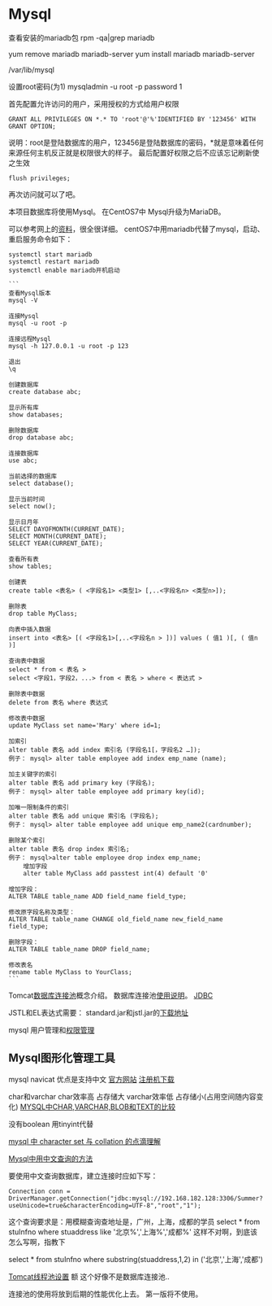 Mysql
======
查看安装的mariadb包
rpm -qa|grep mariadb

yum remove mariadb mariadb-server
yum install mariadb mariadb-server

/var/lib/mysql

设置root密码(为1)
mysqladmin -u root -p password 1

首先配置允许访问的用户，采用授权的方式给用户权限

    GRANT ALL PRIVILEGES ON *.* TO 'root'@'%'IDENTIFIED BY '123456' WITH GRANT OPTION;
 说明：root是登陆数据库的用户，123456是登陆数据库的密码，*就是意味着任何来源任何主机反正就是权限很大的样子。
最后配置好权限之后不应该忘记刷新使之生效

    flush privileges;
 再次访问就可以了吧。

本项目数据库将使用Mysql。
在CentOS7中 Mysql升级为MariaDB。

可以参考网上的[资料](http://www.cnblogs.com/zhangzhu/archive/2013/07/04/3172486.html)，很全很详细。
centOS7中用mariadb代替了mysql，启动、重启服务命令如下：

    systemctl start mariadb
    systemctl restart mariadb
    systemctl enable mariadb开机启动

    ```
    查看Mysql版本
    mysql -V

    连接Mysql
    mysql -u root -p

    连接远程Mysql
    mysql -h 127.0.0.1 -u root -p 123

    退出
    \q

    创建数据库
    create database abc;

    显示所有库
    show databases;

    删除数据库
    drop database abc;

    连接数据库
    use abc;

    当前选择的数据库
    select database();

    显示当前时间
    select now();

    显示日月年
    SELECT DAYOFMONTH(CURRENT_DATE);
    SELECT MONTH(CURRENT_DATE); 
    SELECT YEAR(CURRENT_DATE);

    查看所有表
    show tables;

    创建表
    create table <表名> ( <字段名1> <类型1> [,..<字段名n> <类型n>]);

    删除表
    drop table MyClass;

    向表中插入数据
    insert into <表名> [( <字段名1>[,..<字段名n > ])] values ( 值1 )[, ( 值n )]

    查询表中数据
    select * from < 表名 >
    select <字段1，字段2，...> from < 表名 > where < 表达式 >

    删除表中数据
    delete from 表名 where 表达式

    修改表中数据
    update MyClass set name='Mary' where id=1;

    加索引
    alter table 表名 add index 索引名 (字段名1[，字段名2 …]);
    例子： mysql> alter table employee add index emp_name (name);

    加主关键字的索引
    alter table 表名 add primary key (字段名);
    例子： mysql> alter table employee add primary key(id);

    加唯一限制条件的索引
    alter table 表名 add unique 索引名 (字段名);
    例子： mysql> alter table employee add unique emp_name2(cardnumber);

    删除某个索引
    alter table 表名 drop index 索引名;
    例子： mysql>alter table employee drop index emp_name;
        增加字段
        alter table MyClass add passtest int(4) default '0'

    增加字段：
    ALTER TABLE table_name ADD field_name field_type;

    修改原字段名称及类型：
    ALTER TABLE table_name CHANGE old_field_name new_field_name field_type;

    删除字段：
    ALTER TABLE table_name DROP field_name;

    修改表名
    rename table MyClass to YourClass;
    ```


Tomcat[数据库连接池](http://baike.baidu.com/link?url=qGzAlxhyEKKfvibRdC1YnmEwxDJh_Mt_lYe6Ojz48sZFPGO1GrNaLcJQGu8L3iow4224H3-zssIyz4qK8LUKX_)概念介绍。
数据库连接池[使用说明](http://jingyan.baidu.com/article/a24b33cd6be2a019ff002b10.html)。
[JDBC](http://baike.baidu.com/link?url=7ayq9q-4L9mntaJNE_VgE96cZ3Usc5LlCcOeByiWW2vOnJtYmrMB0K_75XGwssMDF9TQ33JdgTR5Bv0jsE5z9_)

JSTL和EL表达式需要：
standard.jar和jstl.jar的[下载地址](http://blog.sina.com.cn/s/blog_904d1154010108jj.html)

mysql 用户管理和[权限管理](http://www.cnblogs.com/fslnet/p/3143344.html)


## Mysql图形化管理工具
mysql navicat
优点是支持中文
[官方网站](http://www.navicat.com.cn/)
[注册机下载](http://download.csdn.net/detail/ydq0828/7378133)

char和varchar
char效率高 占存储大
varchar效率低 占存储小(占用空间随内容变化)
[MYSQL中CHAR,VARCHAR,BLOB和TEXT的比较](http://blog.csdn.net/forever0wind/article/details/7473576)

没有boolean
用tinyint代替

[mysql 中 character set 与 collation 的点滴理解](http://zhongwei-leg.iteye.com/blog/899227)

[Mysql中用中文查询的方法](http://www.ibm.com/developerworks/cn/java/j-lo-chinesecoding/)

要使用中文查询数据库，建立连接时应如下写：

    Connection conn = DriverManager.getConnection("jdbc:mysql://192.168.182.128:3306/Summer?useUnicode=true&characterEncoding=UTF-8","root","1");


这个查询要求是：用模糊查询查地址是，广州，上海，成都的学员
select * from stuInfno where stuaddress like '北京%','上海%','成都%'
这样不对啊，到底该怎么写啊，指教下

select * from stuInfno 
where substring(stuaddress,1,2) in ('北京','上海','成都')

[Tomcat线程池设置](http://my.oschina.net/u/1266624/blog/163539)
额 这个好像不是数据库连接池..

连接池的使用将放到后期的性能优化上去。
第一版将不使用。